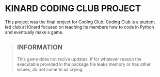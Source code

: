 # KINARD CODING CLUB PROJECT

This project was the final project for Coding Club. Coding Club is a student led club at Kinard focused on teaching its members how to code in Python and eventually make a game.

>INFORMATION
>-------------------------
>This game does not recive updates. If for whatever reason the executable provided in the package file leaks memory or has other issues, do not come to us crying.
